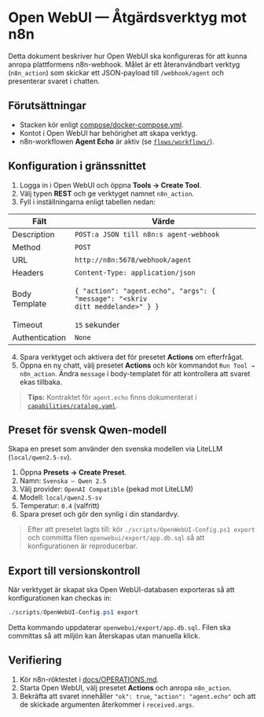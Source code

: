 # Open WebUI — Åtgärdsverktyg mot n8n

Detta dokument beskriver hur Open WebUI ska konfigureras för att kunna anropa
plattformens n8n-webhook. Målet är ett återanvändbart verktyg (`n8n_action`)
som skickar ett JSON-payload till `/webhook/agent` och presenterar svaret i
chatten.

## Förutsättningar
- Stacken kör enligt [compose/docker-compose.yml](../compose/docker-compose.yml).
- Kontot i Open WebUI har behörighet att skapa verktyg.
- n8n-workflowen **Agent Echo** är aktiv (se [`flows/workflows/`](../flows/workflows/)).

## Konfiguration i gränssnittet
1. Logga in i Open WebUI och öppna **Tools → Create Tool**.
2. Välj typen **REST** och ge verktyget namnet `n8n_action`.
3. Fyll i inställningarna enligt tabellen nedan:

| Fält | Värde |
| --- | --- |
| Description | `POST:a JSON till n8n:s agent-webhook` |
| Method | `POST` |
| URL | `http://n8n:5678/webhook/agent` |
| Headers | `Content-Type: application/json` |
| Body Template | <pre><code>{ "action": "agent.echo", "args": { "message": "&lt;skriv ditt meddelande&gt;" } }</code></pre> |
| Timeout | `15` sekunder |
| Authentication | `None` |

4. Spara verktyget och aktivera det för presetet **Actions** om efterfrågat.
5. Öppna en ny chatt, välj presetet **Actions** och kör kommandot
   `Run Tool → n8n_action`. Ändra `message` i body-templatet för att kontrollera
   att svaret ekas tillbaka.

> **Tips:** Kontraktet för `agent.echo` finns dokumenterat i
> [`capabilities/catalog.yaml`](../capabilities/catalog.yaml).

## Preset för svensk Qwen-modell

Skapa en preset som använder den svenska modellen via LiteLLM (`local/qwen2.5-sv`).

1. Öppna **Presets → Create Preset**.
2. Namn: `Svenska — Qwen 2.5`
3. Välj provider: `OpenAI Compatible` (pekad mot LiteLLM)
4. Modell: `local/qwen2.5-sv`
5. Temperatur: `0.4` (valfritt)
6. Spara preset och gör den synlig i din standardvy.

> Efter att presetet lagts till: kör `./scripts/OpenWebUI-Config.ps1 export` och committa
> filen `openwebui/export/app.db.sql` så att konfigurationen är reproducerbar.

## Export till versionskontroll
När verktyget är skapat ska Open WebUI-databasen exporteras så att konfigurationen
kan checkas in:

```powershell
./scripts/OpenWebUI-Config.ps1 export
```

Detta kommando uppdaterar `openwebui/export/app.db.sql`. Filen ska committas så att
miljön kan återskapas utan manuella klick.

## Verifiering
1. Kör n8n-röktestet i [docs/OPERATIONS.md](./OPERATIONS.md).
2. Starta Open WebUI, välj presetet **Actions** och anropa `n8n_action`.
3. Bekräfta att svaret innehåller `"ok": true`, `"action": "agent.echo"` och
   att de skickade argumenten återkommer i `received.args`.
